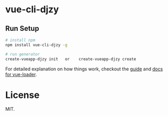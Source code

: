 # vue-cli-djzy

>

## Run Setup

``` bash
# install npm 
npm install vue-cli-djzy -g

# run generator
create-vueapp-djzy init   or    create-vueapp-djzy create


```

For detailed explanation on how things work, checkout the [guide](http://vuejs-templates.github.io/webpack/) and [docs for vue-loader](http://vuejs.github.io/vue-loader).

# License
MIT.